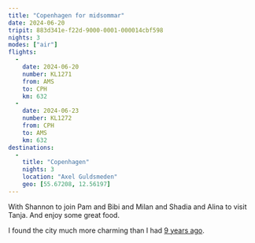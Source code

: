 ```yaml
---
title: "Copenhagen for midsommar"
date: 2024-06-20
tripit: 883d341e-f22d-9000-0001-000014cbf598
nights: 3
modes: ["air"]
flights:
  -
    date: 2024-06-20
    number: KL1271
    from: AMS
    to: CPH
    km: 632
  -
    date: 2024-06-23
    number: KL1272
    from: CPH
    to: AMS
    km: 632
destinations:
  -
    title: "Copenhagen"
    nights: 3
    location: "Axel Guldsmeden"
    geo: [55.67208, 12.56197]
---
```


With Shannon to join Pam and Bibi and Milan and Shadia and Alina to visit Tanja. And enjoy some great food.

I found the city much more charming than I had [9 years ago](./2015-copenhagen).
